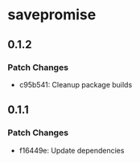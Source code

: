 # savepromise

## 0.1.2

### Patch Changes

- c95b541: Cleanup package builds

## 0.1.1

### Patch Changes

- f16449e: Update dependencies
